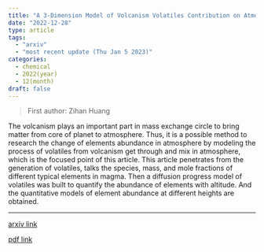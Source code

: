 ```yaml
---
title: "A 3-Dimension Model of Volcanism Volatiles Contribution on Atmospheric Chemical Abundance of Habitable Planets"
date: "2022-12-28"
type: article
tags:
  - "arxiv"
  - "most recent update (Thu Jan 5 2023)"
categories:
  - chemical
  - 2022(year)
  - 12(month)
draft: false
---
```


> First author: Zihan Huang

 The volcanism plays an important part in mass exchange circle to bring matter
from core of planet to atmosphere. Thus, it is a possible method to research
the change of elements abundance in atmosphere by modeling the process of
volatiles from volcanism get through and mix in atmosphere, which is the
focused point of this article. This article penetrates from the generation of
volatiles, talks the species, mass, and mole fractions of different typical
elements in magma. Then a diffusion progress model of volatiles was built to
quantify the abundance of elements with altitude. And the quantitative models
of element abundance at different heights are obtained.

---
[arxiv link](http://arxiv.org/abs/2212.14097v1)

[pdf link](http://arxiv.org/pdf/2212.14097v1)